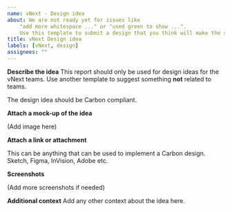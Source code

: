 ```yaml
---
name: vNext - Design idea
about: We are not ready yet for issues like  
    "add more whitespace ..." or "used green to show ...".                                        
    Use this template to submit a design that you think will make the site better
title: vNext Design idea
labels: [vNext, design]
assignees: ""
---
```


**Describe the idea**
This report should only be used for design ideas for the vNext teams.
Use another template to suggest something **not** related to teams.

The design idea should be Carbon compliant.

**Attach a mock-up of the idea**

(Add image here)

**Attach a link or attachment**

This can be anything that can be used to implement a Carbon design.
Sketch, Figma, InVision, Adobe etc.

**Screenshots**

(Add more screenshots if needed)

**Additional context**
Add any other context about the idea here.
